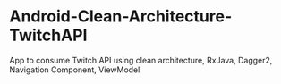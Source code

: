 # Android-Clean-Architecture-TwitchAPI
App to consume Twitch API using clean architecture, RxJava, Dagger2, Navigation Component, ViewModel
